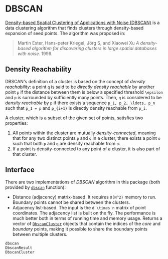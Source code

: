 # DBSCAN

[Density-based Spatial Clustering of Applications with Noise
(DBSCAN)](http://en.wikipedia.org/wiki/DBSCAN) is a data clustering
algorithm that finds clusters through density-based expansion of seed
points. The algorithm was proposed in:

> Martin Ester, Hans-peter Kriegel, Jörg S, and Xiaowei Xu *A
> density-based algorithm for discovering clusters in large spatial
> databases with noise.* 1996.

## Density Reachability

DBSCAN's definition of a cluster is based on the concept of *density
reachability*: a point ``q`` is said to be *directly density reachable*
by another point ``p`` if the distance between them is below a specified
threshold ``\epsilon`` and ``p`` is surrounded by sufficiently many
points. Then, ``q`` is considered to be *density reachable* by ``p`` if
there exists a sequence ``p_1, p_2, \ldots, p_n`` such that ``p_1 = p``
and ``p_{i+1}`` is directly density reachable from ``p_i``.

A cluster, which is a subset of the given set of points, satisfies two
properties:
 1. All points within the cluster are mutually *density-connected*,
    meaning that for any two distinct points ``p`` and ``q`` in a
    cluster, there exists a point ``o`` such that both ``p`` and ``q``
    are density reachable from ``o``.
 2. If a point is density-connected to any point of a cluster, it is
    also part of that cluster.

## Interface

There are two implementations of *DBSCAN* algorithm in this package
(both provided by [`dbscan`](@ref) function):
 - Distance (adjacency) matrix-based. It requires ``O(N^2)`` memory to run.
   Boundary points cannot be shared between the clusters.
 - Adjacency list-based. The input is the ``d \times n`` matrix of point
   coordinates. The adjacency list is built on the fly. The performance is much
   better both in terms of running time and memory usage. Returns a vector of
   [`DbscanCluster`](@ref) objects that contain the indices of the *core* and
   *boundary* points, making it possible to share the boundary points between
   multiple clusters.

```@docs
dbscan
DbscanResult
DbscanCluster
```

